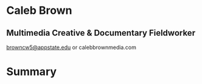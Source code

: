 # Caleb Brown
## Multimedia Creative & Documentary Fieldworker
 browncw5@appstate.edu or calebbrownmedia.com

# Summary